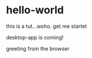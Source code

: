# hello-world
this is a tut...woho. get me startet



desktop-app is coming!

greeting from the browser

